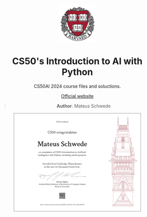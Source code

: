 <div style="text-align: center;">
<img src="harvard_shield.jpg" alt="drawing" width="120px">

# CS50's Introduction to AI with Python
CS50AI 2024 course files and soluctions.

<a href="https://cs50.harvard.edu/ai/2024" target="_blank">Official website</a>

> **Author**: Mateus Schwede

<img src="certificate.png" alt="drawing" width="400px">
</div>